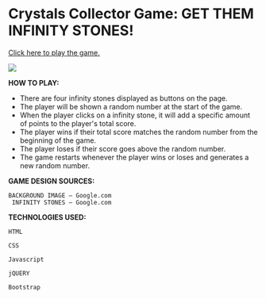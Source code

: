 # Crystals Collector Game: GET THEM INFINITY STONES!

[Click here to play the game.](https://lerodcalanoc.github.io/unit-4-game/)

![](https://steamuserimages-a.akamaihd.net/ugc/834765253923432533/E6D3E8C95A38E2224FA3F11B96637479E80AFEB0/?imw=637&imh=358&ima=fit&impolicy=Letterbox&imcolor=%23000000&letterbox=true)

**HOW TO PLAY:**

* There are four infinity stones displayed as buttons on the page.
* The player will be shown a random number at the start of the game.
* When the player clicks on a infinity stone, it will add a specific amount of points to the player's total score.
* The player wins if their total score matches the random number from the beginning of the game.
* The player loses if their score goes above the random number.
* The game restarts whenever the player wins or loses and generates a new random number.

**GAME DESIGN SOURCES:**

	BACKGROUND IMAGE – Google.com
	 INFINITY STONES – Google.com
	 
**TECHNOLOGIES USED:**

	HTML

	CSS

	Javascript

	jQUERY

	Bootstrap
